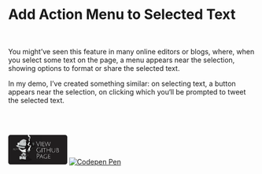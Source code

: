 # Add Action Menu to Selected Text

<br>

You might’ve seen this feature in many online editors or blogs, where, when you select some text on the page, a menu appears near the selection, showing options to format or share the selected text.

In my demo, I’ve created something similar: on selecting text, a button appears near the selection, on clicking which you‘ll be prompted to tweet the selected text.
  
<br><br>   

<a href="http://bit.ly/selectedTextMenu" target=_blank title='View the Demo Page'><img src='https://raw.githubusercontent.com/rpsthecoder/img-repo/gh-pages/view-at-github-page.png' alt='Github Demo Page' height=60px></a>   <a href="http://codepen.io/hkdc/pen/ZKmjzg" target=_blank title='View the Codepen Pen'><img src='http://blog.codepen.io/wp-content/uploads/2012/06/TryItOn-CodePen.png' alt='Codepen Pen' height=60px></a>
